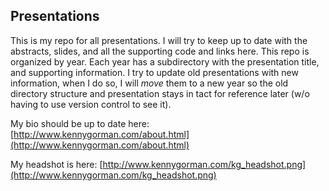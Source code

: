 ## Presentations ##

This is my repo for all presentations. I will try to keep up to date with the abstracts, slides, and all the supporting code and links here. This repo is organized by year. Each year has a subdirectory with the presentation title, and supporting information. I try to update old presentations with new information, when I do so, I will *move* them to a new year so the old directory structure and presentation stays in tact for reference later (w/o having to use version control to see it).

My bio should be up to date here:
[http://www.kennygorman.com/about.html](http://www.kennygorman.com/about.html)

My headshot is here:
[http://www.kennygorman.com/kg_headshot.png](http://www.kennygorman.com/kg_headshot.png)
